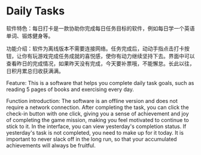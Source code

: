 # Daily Tasks

软件特色：每日打卡是一款协助你完成每日任务目标的软件，例如每日学一个英语单词、锻炼健身等。  

功能介绍：软件为离线版本不需要连接网络。任务完成后，动动手指点击打卡按钮，让你有玩游戏完成任务成就的喜悦感，使你有动力继续坚持下去。界面中可以查看昨日的完成情况，如果昨天没有完成，今天要补票哦，不能懈怠。长此以往，日积月累总归收获满满。

Feature: This is a software that helps you complete daily task goals, such as reading 5 pages of books and exercising every day.

Function introduction: The software is an offline version and does not require a network connection. After completing the task, you can click the check-in button with one click, giving you a sense of achievement and joy of completing the game mission, making you feel motivated to continue to stick to it. In the interface, you can view yesterday's completion status. If yesterday's task is not completed, you need to make up for it today. It is important to never slack off in the long run, so that your accumulated achievements will always be fruitful.
